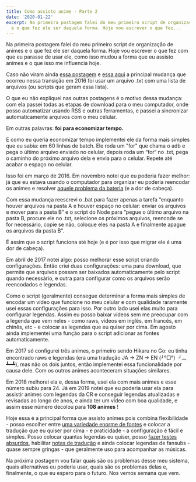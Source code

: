 ```yaml
---
title: Como assisto anime - Parte 2
date: '2020-01-22'
excerpt: Na primeira postagem falei do meu primeiro script de organização de animes
  e o que fez ele ser daquela forma. Hoje vou escrever o que fez...
---
```




Na primeira postagem falei do meu primeiro script de organização de animes e o que fez ele ser daquela forma. Hoje vou escrever o que fez com que eu parasse de usar ele, como isso mudou a forma que eu assisto animes e o que isso me influencia hoje.

Caso não viram ainda [essa postagem](https://qgustavor.tk/principios-de-organizacao/) e [essa aqui](https://qgustavor.tk/estat%C3%ADsticas/) a principal mudança que ocorreu nessa transição em 2016 foi usar um arquivo .txt com uma lista de arquivos (ou scripts que geram essa lista).

O que eu não expliquei nas outras postagens é o motivo dessa mudança: com ela passei todas as etapas de download para o meu computador, onde posso automatizar usando RSS e outras ferramentas, e passei a sincronizar automaticamente arquivos com o meu celular.

Em outras palavras: **foi para economizar tempo.**

E como eu queria economizar tempo implementei ele da forma mais simples que eu sabia: em 60 linhas de batch. Ele roda um "for" que chama o adb e pega o último arquivo enviado no celular, depois roda um “for“ no .txt, pega o caminho do próximo arquivo dela e envia para o celular. Repete até acabar o espaço no celular.

Isso foi em março de 2016. Em novembro notei que eu poderia fazer melhor: já que eu estava usando o computador para organizar eu poderia reencodar os animes e resolver [aquele problema da bateria](https://i.imgur.com/2IE032f.png) (e a dor de cabeça).

Com essa mudança reescrevi o .bat para fazer apenas a tarefa “enquanto houver arquivos na pasta A e houver espaço no celular: enviar os arquivos e mover para a pasta B” e o script do Node para “pegue o último arquivo na pasta B, procure ele no .txt, selecione os próximos arquivos, reencode se for necessário, copie se não, coloque eles na pasta A e finalmente apague os arquivos da pasta B”.

É assim que o script funciona até hoje (e é por isso que migrar ele é uma dor de cabeça).

Em abril de 2017 notei algo: posso melhorar esse script criando configurações. Então criei duas configurações: uma para download, que permite que arquivos possam ser baixados automaticamente pelo script quando necessário, e outra para configurar como os arquivos serão reencodados e legendas.

Como o script (geralmente) consegue determinar a forma mais simples de encodar um vídeo que funcione no meu celular e com qualidade raramente usei essas configurações para isso. Por outro lado usei elas muito para configurar legendas. Assim eu posso baixar vídeos sem me preocupar com a legenda que vem neles - como raws, vídeos em inglês, em francês, em chinês, etc - e colocar as legendas que eu quiser por cima. Em agosto ainda implementei uma função para o script adicionar as fontes automaticamente.

Em 2017 só configurei três animes, o primeiro sendo Hikaru no Go: eu tinha encontrado raws e legendas (era uma tradução JA -> ZN -> EN (╯°□°）╯︵ ┻━┻), mas não os dois juntos, então implementei essa funcionalidade por causa dele. Com os outros animes aconteceram situações similares.

Em 2018 melhorei ela e, dessa forma, usei ela com mais animes e esse número subiu para 24. Já em 2019 notei que eu poderia usar ela para assistir animes com legendas da CR e conseguir legendas atualizadas e revisadas ao longo de anos, e ainda ter um vídeo com boa qualidade, e assim esse número decolou para **108 animes** !

Hoje essa é a principal forma que assisto animes pois combina flexibilidade - posso escolher entre [uma variedade enorme de fontes](https://qgustavor.tk/problemas-com-masamune/) e colocar a tradução que eu quiser por cima - e praticidade - a configuração é fácil e simples. Posso colocar quantas legendas eu quiser, posso [fazer testes absurdos](https://qgustavor.tk/google-translate/), habilitar [notas de tradução](https://qgustavor.tk/notas-de-traducao/) e ainda colocar legendas de fansubs - quase sempre gringas - que geralmente uso para acompanhar as músicas.

Na próxima postagem vou falar quais são os problemas desse meu sistema, quais alternativas eu poderia usar, quais são os problemas delas e, finalmente, o que eu espero para o futuro. Nos vemos semana que vem.